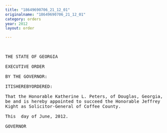 ```yaml
---
title: "18649690706_21_12_01"
originalname: "18649690706_21_12_01"
category: orders
year: 2012
layout: order

---
```

<pre>
 

THE STATE OF GEORGIA

EXECUTIVE ORDER

BY THE GOVERNOR:

ITISHEREBYORDERED:

That the Honorable Katherine L. Peters, of Douglas, Georgia,
be and is hereby appointed to succeed the Honorable Jeffrey
Kight as Solicitor-General of Coffee County.

This  day of June, 2012.

GOVERNOR

</pre>
